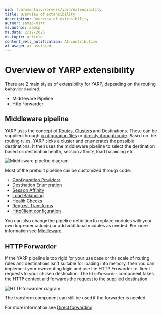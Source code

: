 ```yaml
---
uid: fundamentals/servers/yarp/extensibility
title: Overview of extensibility
description: Overview of extensibility
author: samsp-msft
ms.author: samsp
ms.date: 2/12/2025
ms.topic: article
content_well_notification: AI-contribution
ai-usage: ai-assisted
---
```

# Overview of YARP extensibility

There are 2 main styles of extensibility for YARP, depending on the routing behavior desired:

* Middleware Pipeline
* Http Forwarder

## Middleware pipeline

YARP uses the concept of [Routes](xref:fundamentals/servers/yarp/config-files#routes), [Clusters](xref:fundamentals/servers/yarp/config-files#clusters) and Destinations. These can be supplied through [configuration files](xref:fundamentals/servers/yarp/config-files) or [directly through code](xref:fundamentals/servers/yarp/config-providers). Based on the routing rules, YARP picks a cluster and enumerates the possible destinations. It then uses the middleware pipeline to select the destination based on destination health, session affinity, load balancing etc.

![Middleware pipeline diagram](~/fundamentals/servers/yarp/media/yarp-pipeline.png)

Most of the prebuilt pipeline can be customized through code:

* [Configuration Providers](xref:fundamentals/servers/yarp/config-providers)
* [Destination Enumeration](xref:fundamentals/servers/yarp/destination-resolvers)
* [Session Affinity](xref:fundamentals/servers/yarp/session-affinity)
* [Load Balancing](xref:fundamentals/servers/yarp/load-balancing)
* [Health Checks](xref:fundamentals/servers/yarp/dests-health-checks)
* [Request Transforms](xref:fundamentals/servers/yarp/transform-extensibility)
* [HttpClient configuration](./http-client-config.md#code-configuration)

You can also change the pipeline definition to replace modules with your own implementation(s) or add additional modules as needed. For more information see [Middleware](xref:fundamentals/servers/yarp/middleware).

## HTTP Forwarder

If the YARP pipeline is too rigid for your use case or the scale of routing rules and destinations isn't suitable for loading into memory, then you can implement your own routing logic and use the HTTP Forwarder to direct requests to your chosen destination. The `HttpForwarder` component takes the HTTP context and forwards the request to the supplied destination.

![HTTP forwarder diagram](~/fundamentals/servers/yarp/media/yarp-forwarder.png)

The transform component can still be used if the forwarder is needed.

For more information see [Direct forwarding](xref:fundamentals/servers/yarp/direct-forwarding).
